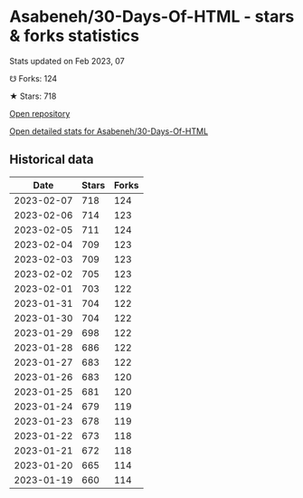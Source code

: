 # Asabeneh/30-Days-Of-HTML - stars & forks statistics

Stats updated on Feb 2023, 07

☋ Forks: 124

★ Stars: 718

[Open repository](https://github.com/Asabeneh/30-Days-Of-HTML)

[Open detailed stats for Asabeneh/30-Days-Of-HTML](https://reviewgithub.com/rep/Asabeneh/30-Days-Of-HTML)

## Historical data
| Date | Stars | Forks |
|------|-------|-------|
| 2023-02-07 | 718 | 124 | 
| 2023-02-06 | 714 | 123 | 
| 2023-02-05 | 711 | 124 | 
| 2023-02-04 | 709 | 123 | 
| 2023-02-03 | 709 | 123 | 
| 2023-02-02 | 705 | 123 | 
| 2023-02-01 | 703 | 122 | 
| 2023-01-31 | 704 | 122 | 
| 2023-01-30 | 704 | 122 | 
| 2023-01-29 | 698 | 122 | 
| 2023-01-28 | 686 | 122 | 
| 2023-01-27 | 683 | 122 | 
| 2023-01-26 | 683 | 120 | 
| 2023-01-25 | 681 | 120 | 
| 2023-01-24 | 679 | 119 | 
| 2023-01-23 | 678 | 119 | 
| 2023-01-22 | 673 | 118 | 
| 2023-01-21 | 672 | 118 | 
| 2023-01-20 | 665 | 114 | 
| 2023-01-19 | 660 | 114 | 

